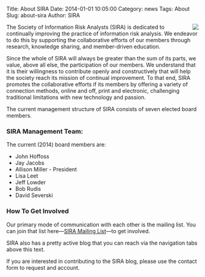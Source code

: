 Title: About SIRA
Date: 2014-01-01 10:05:00
Category: news
Tags: About
Slug: about-sira
Author: SIRA

<img src="/stg/images/sira-logo-med.png" align="right" style="margin-left:10pt; margin-bottom:0; margin-top:0; margin-right:0"/>The Society of Information Risk Analysts (SIRA) is dedicated to continually improving the practice of information risk analysis. We endeavor to do this by supporting the collaborative efforts of our members through research, knowledge sharing, and member-driven education.

Since the whole of SIRA will always be greater than the sum of its parts, we value, above all else, the participation of our members. We understand that it is their willingness to contribute openly and constructively that will help the society reach its mission of continual improvement. To that end, SIRA promotes the collaborative efforts if its members by offering a variety of connection methods, online and off, print and electronic, challenging traditional limitations with new technology and passion.

The current management structure of SIRA consists of seven elected board members.

### SIRA Management Team:

The current (2014) board members are:

- John Hoffoss
- Jay Jacobs
- Allison Miller - President
- Lisa Leet
- Jeff Lowder
- Bob Rudis
- David Severski

### How To Get Involved

Our primary mode of communication with each other is the mailing list. You can join that list here&mdash;[SIRA Mailing List](http://lists.societyinforisk.org/mailman/listinfo/sira)&mdash;to get involved.

SIRA also has a pretty active blog that you can reach via the navigation tabs above this text.

If you are interested in contributing to the SIRA blog, please use the contact form to request and account.
